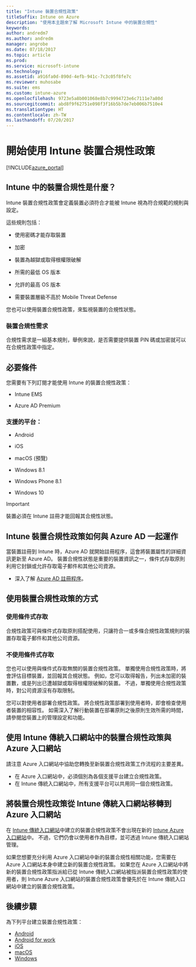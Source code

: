 ```yaml
---
title: "Intune 裝置合規性政策"
titleSuffix: Intune on Azure
description: "使用本主題來了解 Microsoft Intune 中的裝置合規性"
keywords: 
author: andredm7
ms.author: andredm
manager: angrobe
ms.date: 07/18/2017
ms.topic: article
ms.prod: 
ms.service: microsoft-intune
ms.technology: 
ms.assetid: a916fa0d-890d-4efb-941c-7c3c05f8fe7c
ms.reviewer: muhosabe
ms.suite: ems
ms.custom: intune-azure
ms.openlocfilehash: 9723e5a8b001068e8b7c9994723e6c7111e7a80d
ms.sourcegitcommit: abd8f9f62751e098f3f16b5b7de7eb006b7510e4
ms.translationtype: HT
ms.contentlocale: zh-TW
ms.lasthandoff: 07/20/2017
---
```

# <a name="get-started-with-intune-device-compliance-policies"></a>開始使用 Intune 裝置合規性政策

[!INCLUDE[azure_portal](./includes/azure_portal.md)]

## <a name="what-is-device-compliance-in-intune"></a>Intune 中的裝置合規性是什麼？

Intune 裝置合規性政策會定義裝置必須符合才能被 Intune 視為符合規範的規則與設定。

這些規則包括：

- 使用密碼才能存取裝置

- 加密

- 裝置為越獄或取得根權限破解

- 所需的最低 OS 版本

- 允許的最高 OS 版本

- 需要裝置層級不高於 Mobile Threat Defense

您也可以使用裝置合規性政策，來監視裝置的合規性狀態。

### <a name="device-compliance-requirements"></a>裝置合規性需求

合規性需求是一組基本規則，舉例來說，是否需要提供裝置 PIN 碼或加密就可以在合規性政策中指定。

<!---### Actions for noncompliance

You can specify what needs to happen when a device is determined as noncompliant. This can be a sequence of actions during a specific time.
When you specify these actions, Intune will automatically initiate them in the sequence you specify. See the following example of a sequence of
actions for a device that continues to be in the noncompliant status for
a week:

-   When the device is first determined to be non-compliant, an email with noncompliant notification is sent to the user.

-   3 days after initial noncompliance state, a follow up reminder is sent to the user.

-   5 days after initial noncompliance state, a final reminder with a notification that access to company resources will be blocked on the device in 2 days if the compliance issues are not remediated is sent to the user.

-   7 days after initial noncompliance state, access to company resources is blocked. This requires that you have conditional access policy that specifies that access from noncompliant devices should    be blocked for services such as Exchange and SharePoint.

### Grace Period

This is the time between when a device is first determined as
noncompliant to when access to company resources on that device is blocked. This time allows for time that the user has to resolve
compliance issues on the device. You can also use this time to create your action sequences to send notifications to the user before their access is blocked.

Remember that you need to implement conditional access policies in addition to compliance policies in order for access to company resources to be blocked.--->

##  <a name="pre-requisites"></a>必要條件

您需要有下列訂閱才能使用 Intune 的裝置合規性政策：

- Intune EMS

- Azure AD Premium

###  <a name="supported-platforms"></a>支援的平台：

-   Android

-   iOS

-   macOS (預覽)

-   Windows 8.1

-   Windows Phone 8.1

-   Windows 10

> [!IMPORTANT]
> 裝置必須在 Intune 註冊才能回報其合規性狀態。

## <a name="how-intune-device-compliance-policies-work-with-azure-ad"></a>Intune 裝置合規性政策如何與 Azure AD 一起運作

當裝置註冊到 Intune 時，Azure AD 就開始註冊程序，這會將裝置屬性的詳細資訊更新至 Azure AD。 裝置合規性狀態是重要的裝置資訊之一，條件式存取原則利用它封鎖或允許存取電子郵件和其他公司資源。

- 深入了解 [Azure AD 註冊程序](https://docs.microsoft.com/azure/active-directory/active-directory-device-registration-overview)。

##  <a name="ways-to-use-device-compliance-policies"></a>使用裝置合規性政策的方式

### <a name="with-conditional-access"></a>使用條件式存取
合規性政策可與條件式存取原則搭配使用，只讓符合一或多條合規性政策規則的裝置存取電子郵件和其他公司資源。

### <a name="without-conditional-access"></a>不使用條件式存取
您也可以使用與條件式存取無關的裝置合規性政策。 單獨使用合規性政策時，將會評估目標裝置，並回報其合規狀態。 例如，您可以取得報告，列出未加密的裝置數，或是列出已遭越獄或取得根權限破解的裝置。 不過，單獨使用合規性政策時，對公司資源沒有存取限制。

您可以對使用者部署合規性政策。 將合規性政策部署到使用者時，即會檢查使用者裝置的相容性。 如需深入了解行動裝置在部署原則之後原則生效所需的時間，請參閱您裝置上的管理設定和功能。

##  <a name="using-device-compliance-policies-in-the-intune-classic-portal-vs-azure-portal"></a>使用 Intune 傳統入口網站中的裝置合規性政策與Azure 入口網站

請注意 Azure 入口網站中協助您轉換至新裝置合規性政策工作流程的主要差異。

- 在 Azure 入口網站中，必須個別為各個支援平台建立合規性政策。
- 在 Intune 傳統入口網站中，所有支援平台可以共用同一個合規性政策。

<!--- -   In the Azure portal, you have the ability to specify actions and notifications that are intiated when a device is determined to be noncompliant. This ability does not exist in the Intune admin console.

-   In the Azure portal, you can set a grace period to allow time for the end-user to get their device back to compliance status before they completely lose the ability to get company data on their device. This is not available in the Intune admin console.--->

##  <a name="migrate-device-compliance-policies-from-the-intune-classic-portal-to-the-azure-portal"></a>將裝置合規性政策從 Intune 傳統入口網站移轉到 Azure 入口網站

在 [Intune 傳統入口網站](https://manage.microsoft.com)中建立的裝置合規性政策不會出現在新的 [Intune Azure 入口網站](https://portal.azure.com)中。 不過，它們仍會以使用者作為目標，並可透過 Intune 傳統入口網站管理。

如果您想要充分利用 Azure 入口網站中新的裝置合規性相關功能，您需要在 Azure 入口網站本身中建立新的裝置合規性政策。 如果您在 Azure 入口網站中將新的裝置合規性政策指派給已從 Intune 傳統入口網站被指派裝置合規性政策的使用者，則 Intune Azure 入口網站的裝置合規性政策會優先於在 Intune 傳統入口網站中建立的裝置合規性政策。

##  <a name="next-steps"></a>後續步驟

為下列平台建立裝置合規性政策：

- [Android](compliance-policy-create-android.md)
- [Android for work](compliance-policy-create-android-for-work.md)
- [iOS](compliance-policy-create-ios.md)
- [macOS](compliance-policy-create-mac-os.md)
- [Windows](compliance-policy-create-windows.md)
